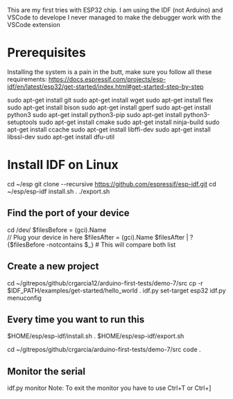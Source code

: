 This are my first tries with ESP32 chip.
I am using the IDF (not Arduino) and VSCode to develope
I never managed to make the debugger work with the VSCode extension

# Prerequisites
Installing the system is a pain in the butt, make sure you follow all these requirements:
https://docs.espressif.com/projects/esp-idf/en/latest/esp32/get-started/index.html#get-started-step-by-step

sudo apt-get install git
sudo apt-get install wget
sudo apt-get install flex
sudo apt-get install bison
sudo apt-get install gperf
sudo apt-get install python3
sudo apt-get install python3-pip
sudo apt-get install python3-setuptools
sudo apt-get install cmake
sudo apt-get install ninja-build
sudo apt-get install ccache
sudo apt-get install libffi-dev
sudo apt-get install libssl-dev
sudo apt-get install dfu-util


# Install IDF on Linux
cd ~/esp
git clone --recursive https://github.com/espressif/esp-idf.git
cd ~/esp/esp-idf
install.sh
. ./export.sh


## Find the port of your device
   cd /dev/
   $filesBefore = (gci).Name    
   // Plug your device in here
   $filesAfter = (gci).Name
   $filesAfter | ? {$filesBefore -notcontains $_} # This will compare both list

## Create a new project
cd ~/gitrepos/github/crgarcia12/arduino-first-tests/demo-7/src
cp -r $IDF_PATH/examples/get-started/hello_world .
idf.py set-target esp32
idf.py menuconfig

## Every time you want to run this
$HOME/esp/esp-idf/install.sh
. $HOME/esp/esp-idf/export.sh

cd ~/gitrepos/github/crgarcia/arduino-first-tests/demo-7/src
code .

## Monitor the serial
idf.py monitor
Note: To exit the monitor you have to use Ctrl+T or Ctrl+]